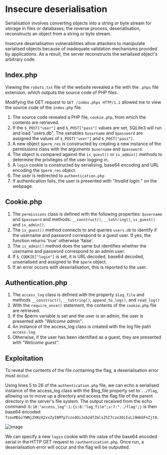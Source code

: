 # Insecure deserialisation

Serialisation involves converting objects into a string or byte stream for storage in files or databases; the reverse process, deserialisation, reconstructs an object from a string or byte stream.

Insecure deserialisation vulnerabilities allow attackers to manipulate serialised objects because of inadequate validation mechanisms provided by applications. As a result, the server reconstructs the serialised object's arbitrary code.

## Index.php

Viewing the `robots.txt` file of the website revealed a file with the `.phps` file extension, which outputs the source code of PHP files.

Modifying the GET request to `GET /index.phps HTTP/1.1` allowed me to view the source code of the `index.php` file.  

1.  The source code revealed a PHP file, `cookie.php`, from which the contents are retrieved. 
2.  If the `$_POST["user"]` and `$_POST["pass"]` values are set, SQLite3 will run and load "users.db". The variables `$username` and `$password` are assigned the         values of `$_POST["user"]` and `$_POST["pass"]`.
3.  A new object `$perm_res` is constructed by creating a new instance of the permissions class with the arguments `$username` and `$password`.
4.  The object is compared against the `is_guest()` or `is_admin()` methods to determine the privileges of the user logging in.
5.  A `login` cookie is constructed by serialising, base64 encoding and URL encoding the `$perm_res` object.
6.  The user is redirected to `authentication.php`
7.  If authentication fails, the user is presented with "_Invalid login._" on the webpage.

## Cookie.php

1.  The `permissions` class is defined with the following properties: `$username` and `$password` and methods: `__construct()`, `__toString()`, `is_guest()` and `is_admin()`.
2.  The `is_guest()` method connects to and queries `users.db` to identify if the username and password correspond to a guest user. If yes, the function returns 'true' otherwise 'false'. 
3.  The `is_admin()` method does the same but identifies whether the username and password correspond to an admin user.
4.  If `$_COOKIE["login"]` is set, it is URL decoded, base64 decoded, unserialised and assigned to the `$perm` object.
5.  If an error occurs with deserialisation, this is reported to the user.

## Authentication.php

1.  The `access_log` class is defined with the property `$log_file` and methods `__construct()`, `__toString()`, `append_to_log()`, and `read_log()`
2.  With the `require_once()` statement, the contents of the `cookie.php` file are retrieved.
3.  If the $perm variable is set and the user is an admin, the user is presented with _"Welcome admin"_.
4.  An instance of the access_log class is created with the log file path `access.log`.
5.  Otherwise, if the user has been identified as a guest, they are presented with _"Welcome guest"_.

## Exploitation

To reveal the contents of the file containing the flag, a deserialisation error must occur. 

Using lines 5 to 26 of the `authentication.php` file, we can echo a serialised instance of the access_log class with the $log_file property set to `../flag`, allowing us to move up a directory and access the flag file of the parent directory in the server's file system. The output received from the echo command:  `O:10:"access_log":1:{s:8:"log_file";s:7:"../flag";}` is then base64 encoded: `TzoxMDoiYWNjZXNzX2xvZyI6MTp7czo4OiJsb2dfZmlsZSI7czo3OiIuLi9mbGFnIjt9`. 

![image](https://github.com/KayEm06/insecure-deserialisation/assets/62169414/364b83b3-0f97-4124-a24d-76e58d0c85a4)

We can specify a new `login` cookie with the value of the base64 encoded serial in the HTTP GET request to `/authentication.php`. Once run, a deserialisation error will occur and the flag will be outputted.


